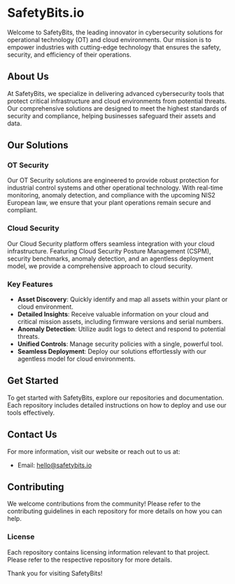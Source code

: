 # SafetyBits.io

Welcome to SafetyBits, the leading innovator in cybersecurity solutions for operational technology (OT) and cloud environments. Our mission is to empower industries with cutting-edge technology that ensures the safety, security, and efficiency of their operations.

## About Us

At SafetyBits, we specialize in delivering advanced cybersecurity tools that protect critical infrastructure and cloud environments from potential threats. Our comprehensive solutions are designed to meet the highest standards of security and compliance, helping businesses safeguard their assets and data.

## Our Solutions
### OT Security

Our OT Security solutions are engineered to provide robust protection for industrial control systems and other operational technology. With real-time monitoring, anomaly detection, and compliance with the upcoming NIS2 European law, we ensure that your plant operations remain secure and compliant.

### Cloud Security

Our Cloud Security platform offers seamless integration with your cloud infrastructure. Featuring Cloud Security Posture Management (CSPM), security benchmarks, anomaly detection, and an agentless deployment model, we provide a comprehensive approach to cloud security.

### Key Features

- **Asset Discovery**: Quickly identify and map all assets within your plant or cloud environment.
- **Detailed Insights**: Receive valuable information on your cloud and critical mission assets, including firmware versions and serial numbers.
- **Anomaly Detection**: Utilize audit logs to detect and respond to potential threats.
- **Unified Controls**: Manage security policies with a single, powerful tool.
- **Seamless Deployment**: Deploy our solutions effortlessly with our agentless model for cloud environments.

## Get Started

To get started with SafetyBits, explore our repositories and documentation. Each repository includes detailed instructions on how to deploy and use our tools effectively.

## Contact Us

For more information, visit our website or reach out to us at:

- Email: hello@safetybits.io

## Contributing

We welcome contributions from the community! Please refer to the contributing guidelines in each repository for more details on how you can help.

### License

Each repository contains licensing information relevant to that project. Please refer to the respective repository for more details.

Thank you for visiting SafetyBits!
